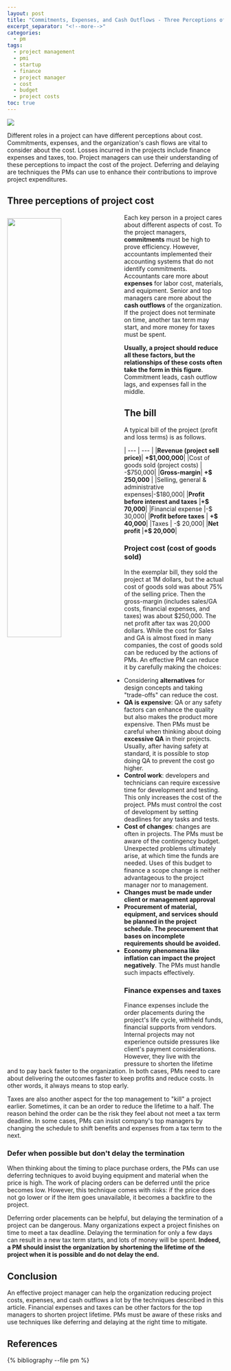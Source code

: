 ```yaml
---
layout: post
title: "Commitments, Expenses, and Cash Outflows - Three Perceptions of Project Costs"
excerpt_separator: "<!--more-->"
categories:
  - pm
tags:
  - project management
  - pmi
  - startup
  - finance
  - project manager
  - cost
  - budget
  - project costs
toc: true
---
```


[![](https://upload.wikimedia.org/wikipedia/commons/6/62/NCI_Visuals_Food_Hamburger.jpg)](https://vi.wikipedia.org/wiki/Hamburger#/media/T%E1%BA%ADp_tin:NCI_Visuals_Food_Hamburger.jpg)

Different roles in a project can have different perceptions about cost.
Commitments, expenses, and the organization's cash flows are vital to consider about the cost.
Losses incurred in the projects include finance expenses and taxes, too.
Project managers can use their understanding of these perceptions to impact the cost of the project.
Deferring and delaying are techniques the PMs can use to enhance their contributions to improve project expenditures.

<!--more-->

## Three perceptions of project cost

<img src="https://www.pmi.org/kasimage/e59fca7f-56e2-45da-9597-ba50d908d786/J86JUN51-3.jpg" style="float: left; margin-right: 20px; margin-bottom: 10px; margin-top: 10px;" width="50%"/>

Each key person in a project cares about different aspects of cost.
To the project managers, __commitments__ must be high to prove efficiency.
However, accountants implemented their accounting systems that do not identify commitments.
Accountants care more about __expenses__ for labor cost, materials, and equipment.
Senior and top managers care more about the __cash outflows__ of the organization.
If the project does not terminate on time, another tax term may start, and more money for taxes must be spent.

__Usually, a project should reduce all these factors, but the relationships of these costs often take the form in this figure__.
Commitment leads, cash outflow lags, and expenses fall in the middle.

## The bill

A typical bill of the project (profit and loss terms) is as follows.

| --- | --- |
|__Revenue (project sell price)__| __+\$1,000,000__|
|Cost of goods sold (project costs) | -\$750,000|
|__Gross-margin__| __+\$ 250,000__ |
|Selling, general & administrative expenses|-\$180,000|
|__Profit before interest and taxes__ |__+\$ 70,000__|
|Financial expense |-\$ 30,000|
|__Profit before taxes__ | __+\$ 40,000__|
|Taxes | -\$ 20,000|
|__Net profit__ |__+\$ 20,000__|

### Project cost (cost of goods sold)

In the exemplar bill, they sold the project at 1M dollars, but the actual cost of goods sold was about 75% of the selling price.
Then the gross-margin (includes sales/GA costs, financial expenses, and taxes) was about \$250,000.
The net profit after tax was 20,000 dollars.
While the cost for Sales and GA is almost fixed in many companies, the cost of goods sold can be reduced by the actions of PMs.
An effective PM can reduce it by carefully making the choices:

* Considering __alternatives__ for design concepts and taking "trade-offs" can reduce the cost.
* __QA is expensive__: QA or any safety factors can enhance the quality but also makes the product more expensive.
Then PMs must be careful when thinking about doing __excessive QA__ in their projects.
Usually, after having safety at standard, it is possible to stop doing QA to prevent the cost go higher.
* **Control work**: developers and technicians can require excessive time for development and testing.
This only increases the cost of the project.
PMs must control the cost of development by setting deadlines for any tasks and tests.
* **Cost of changes**: changes are often in projects.
The PMs must be aware of the contingency budget.
Unexpected problems ultimately arise, at which time the funds are needed.
Uses of this budget to finance a scope change is neither advantageous to the project manager nor to management.
* **Changes must be made under client or management approval**
* **Procurement of material, equipment, and services should be planned in the project schedule. The procurement that bases on incomplete requirements should be avoided.**
* **Economy phenomena like inflation can impact the project negatively**.
The PMs must handle such impacts effectively.

### Finance expenses and taxes

Finance expenses include the order placements during the project's life cycle, withheld funds, financial supports from vendors.
Internal projects may not experience outside pressures like client's payment considerations.
However, they live with the pressure to shorten the lifetime and to pay back faster to the organization.
In both cases, PMs need to care about delivering the outcomes faster to keep profits and reduce costs.
In other words, it always means to stop early.

Taxes are also another aspect for the top management to "kill" a project earlier.
Sometimes, it can be an order to reduce the lifetime to a half.
The reason behind the order can be the risk they feel about not meet a tax term deadline.
In some cases, PMs can insist company's top managers by changing the schedule to shift benefits and expenses from a tax term to the next.


### Defer when possible but don't delay the termination

When thinking about the timing to place purchase orders, the PMs can use deferring techniques to avoid buying equipment and material when the price is high.
The work of placing orders can be deferred until the price becomes low.
However, this technique comes with risks: if the price does not go lower or if the item goes unavailable, it becomes a backfire to the project.

Deferring order placements can be helpful, but delaying the termination of a project can be dangerous.
Many organizations expect a project finishes on time to meet a tax deadline.
Delaying the termination for only a few days can result in a new tax term starts, and lots of money will be spent.
__Indeed, a PM should insist the organization by shortening the lifetime of the project when it is possible and do not delay the end.__


## Conclusion

An effective project manager can help the organization reducing project costs, expenses, and cash outflows a lot by the techniques described in this article.
Financial expenses and taxes can be other factors for the top managers to shorten project lifetime.
PMs must be aware of these risks and use techniques like deferring and delaying at the right time to mitigate.

## References

{% bibliography --file pm %}
